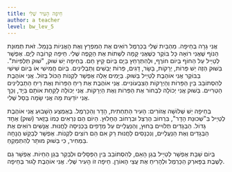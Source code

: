 ```yaml
---
title: חֵיפָה הָעִיר שֶׁלִי
author: a teacher
level: bw_lev_5
---
```

אֲנִי גָרָה בְּחֵיפָה. מֵהַבַּיִת שֶׁלִי בַּכַּרְמֶל רוֹאִים אֶת הַמִפְרָץ וְאֶת הָאֳנִיוֹת בַּנָמֵל. זֹאת תְמוּנַת הַנוֹף שֶׁאֲנִי רוֹאָה כָּל בּוֹקֶר כְּשֶׁאֲנִי קָמָה לִשְׁתוֹת אֶת הַקָפֶה שֶׁלִי. 
חֵיפָה קְרוֹבָה לַיָם. אֶפְשָׁר לְטַיֵיל עַל הַחוֹף בְּיוֹם חוֹרֶף, וּלְהִתְרַחֵץ בַּיָם בְּיוֹם קַיִץ חַם. בְּחֵיפָה יֵשׁ שׁוּק, "שׁוּק תַלְפִּיוֹת". בַּשׁוּק הַזֶה יֵשׁ פֵּרוֹת, יְרָקוֹת, בָּשָׂר, דָגִים, פֵּרוֹת יְבֵשִׁים וְתַבְלִינִים. בְּיוֹם חֲמִישִׁי אוֹ בְּיוֹם שִׁישִׁי בַּבּוֹקֶר אֲנִי אוֹהֶבֶת לְטַיֵיל בַּשׁוּק. בְּיָמִים אֵלֶה אֶפְשָׁר לִקְנוֹת הַכּוֹל בְּזוֹל. אֲנִי אוֹהֶבֶת לְהִסְתוֹבֵב בֵּין הַפֵּרוֹת וְהַיְרָקוֹת הַצִבְעוֹנִיִים. אֲנִי אוֹהֶבֶת אֶת רֵיחַ הַפֵּרוֹת וְאֶת רֵיחַ הַתַבְלִינִים הַטְרִיִים. בַּשׁוּק אֲנִי יְכוֹלָה לִבְחוֹר אֶת הַפֵּרוֹת וְאֶת הַיְרָקוֹת. אֲנִי יְכוֹלָה לָקַחַת אוֹתָם בַּיָד, וְכָךְ אֲנִי יוֹדַעַת מָה אֲנִי שָׂמָה בַּסַל שֶׁלִי. 

בְּחֵיפָה יֵשׁ שְׁלוֹשָׁה אֲזוֹרִים: הָעִיר הַתַחְתִית, הָדָר וְהַכַּרְמֶל. בְּאֶמְצַע הַשָׁבוּעַ אֲנִי אוֹהֶבֶת לְטַיֵיל בִּ"שְׁכוּנַת הָדָר", בִּרְחוֹב הֶרְצְל וּבִרְחוֹב הֶחָלוּץ. הַיוֹם הֵם נִרְאִים כְּמוֹ בָּזָאר (שׁוּק) אֶחָד גָדוֹל. הַבְּגָדִים תְלוּיִים בַּחוּץ, וְהַנַעֲלַיִים עַל מַדָפִים בַּכְּנִיסָה לַחֲנוּת. אֲנָשִׁים רוֹאִים אֶת הַבְּגָדִים וְאֶת הַנַעֲלַיִים, וְנִכְנָסִים לַחֲנוּת רַק אִם הֵם רוֹצִים לִקְנוֹת. אֶפְשָׁר לְבַקֵשׁ הֲנָחָה בַּמְחִיר, כִּי בַּשׁוּק מוּתָר לְהִתְמַקֵחַ. 

בְּיוֹם שַׁבָּת אֶפְשָׁר לְטַיֵיל בְּגַן הָאֵם, לְהִסְתוֹבֵב בֵּין הַפְּסָלִים וּלְבַקֵר בְּגַן הַחַיוֹת. אֶפְשָׁר גַם לָשֶׁבֶת בְּפָּארְק הַכַּרְמֶל וּלְהָרִיחַ אֶת עֲצֵי הָאוֹרֶן. חֵיפָה זוֹ הָעִיר שֶׁלִי. אֲנִי אוֹהֶבֶת לָגוּר בְּחֵיפָה.